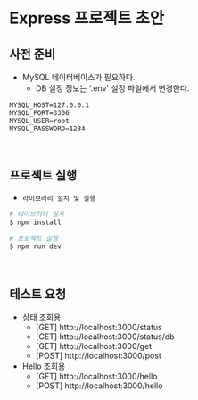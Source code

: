 # Express 프로젝트 초안

## 사전 준비

 - MySQL 데이터베이스가 필요하다.
    - DB 설정 정보는 '.env' 설정 파일에서 변경한다.
```
MYSQL_HOST=127.0.0.1
MYSQL_PORT=3306
MYSQL_USER=root
MYSQL_PASSWORD=1234
```

<br/>

## 프로젝트 실행

 - `라이브러리 설치 및 실행`
```bash
# 라이브러리 설치
$ npm install

# 프로젝트 실행
$ npm run dev
```

<br/>

## 테스트 요청

 - 상태 조회용
    - [GET] http://localhost:3000/status
    - [GET] http://localhost:3000/status/db
    - [GET] http://localhost:3000/get
    - [POST] http://localhost:3000/post
 - Hello 조회용
    - [GET] http://localhost:3000/hello
    - [POST] http://localhost:3000/hello


